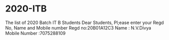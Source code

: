 # 2020-ITB
The list of 2020 Batch IT B Students
Dear Students, Pl;ease enter your Regd No, Name and Mobile number
Regd no:20B01A12C3
Name : N.V.Divya
Mobile Number :7075288109
